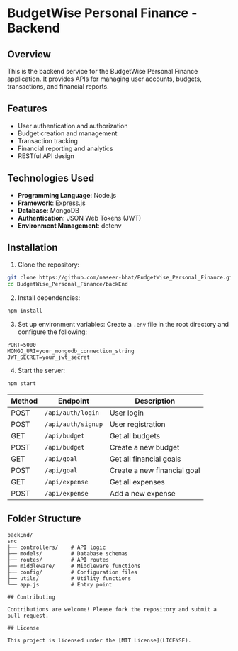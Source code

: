 # BudgetWise Personal Finance - Backend

## Overview

This is the backend service for the BudgetWise Personal Finance application. It provides APIs for managing user accounts, budgets, transactions, and financial reports.

## Features

- User authentication and authorization
- Budget creation and management
- Transaction tracking
- Financial reporting and analytics
- RESTful API design

## Technologies Used

- **Programming Language**: Node.js
- **Framework**: Express.js
- **Database**: MongoDB
- **Authentication**: JSON Web Tokens (JWT)
- **Environment Management**: dotenv

## Installation

1. Clone the repository:
  ```bash
  git clone https://github.com/naseer-bhat/BudgetWise_Personal_Finance.git
  cd BudgetWise_Personal_Finance/backEnd
  ```

2. Install dependencies:
  ```bash
  npm install
  ```

3. Set up environment variables:
  Create a `.env` file in the root directory and configure the following:
  ```
  PORT=5000
  MONGO_URI=your_mongodb_connection_string
  JWT_SECRET=your_jwt_secret
  ```

4. Start the server:
  ```bash
  npm start
  ```


  | Method | Endpoint              | Description                     |
  |--------|-----------------------|---------------------------------|
  | POST   | `/api/auth/login`     | User login                      |
  | POST   | `/api/auth/signup`    | User registration               |
  | GET    | `/api/budget`         | Get all budgets                 |
  | POST   | `/api/budget`         | Create a new budget             |
  | GET    | `/api/goal`           | Get all financial goals         |
  | POST   | `/api/goal`           | Create a new financial goal     |
  | GET    | `/api/expense`        | Get all expenses                |
  | POST   | `/api/expense`        | Add a new expense               |

## Folder Structure

```
backEnd/
src
├── controllers/    # API logic
├── models/         # Database schemas
├── routes/         # API routes
├── middleware/     # Middleware functions
├── config/         # Configuration files
├── utils/          # Utility functions
└── app.js          # Entry point

## Contributing

Contributions are welcome! Please fork the repository and submit a pull request.

## License

This project is licensed under the [MIT License](LICENSE).